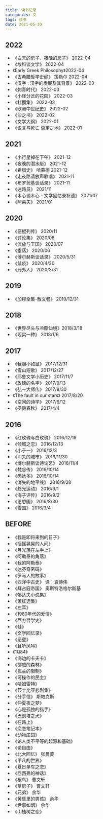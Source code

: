 ```yaml
---
title: 读书记录
categories: 文
tags: 读书
date: 2021-05-30
---
```


## 2022

- 《白天的房子，夜晚的房子》 2022-04
- 《埃科谈文学》 2022-04
- 《Early Greek Philosophy》2022-04
- 《古希腊哲学史纲》 策勒尔 2022-04
- 《汉字 : 汉字的发展及其背景》  2022-03
- 《刺青时代》  2022-03
- 《小径分岔的花园》    2022-03
- 《杜撰集》    2022-03
- 《欧洲中世纪史》 2022-02
- 《沙之书》 2022-02
- 《文学大纲》 2022-01
- 《语言与死亡 否定之地》 2022-01

## 2021

- 《小行星掉在下午》    2021-12
- 《夜晚的潜水艇》      2021-12
- 《希腊史》 哈蒙德     2021-12
- 《走夜路请放声歌唱》  2021-11
- 《布罗茨基谈话录》    2021-11
- 《迷路员》     2021/11
- 《木心谈木心 - 文学回忆录补遗》   2021/07
- 《阿莱夫》     2021/01
   
## 2020

- 《恶棍列传》     2020/11
- 《讨论集》          2020/08
- 《流放与王国》     2020/07
- 《堕落》          2020/06
- 《博尔赫斯谈话录》  2020/5/31
- 《鼠疫》                  2020/4/30
- 《局外人》          2020/3/31

## 2019

- 《加缪全集-散文卷》 2019/12/31

## 2018

- 《世界尽头与冷酷仙境》2018/3/18
- 《现实一种》                2018/1/6

## 2017

- 《我胆小如鼠》            2017/12/31
- 《雪山短歌》                2017/12/27
- 《耶鲁文学小历史》      2017/11/7
- 《玫瑰的名字》            2017/9/13
- 《弘一大师传》            2017/8/30
- 《The fault in our stars》 2017/8/20
- 《空间的诗学》            2017/6/12
- 《圣殿春秋》               2017/4/4

## 2016

- 《红玫瑰与白玫瑰》     2016/12/19
- 《倾城之恋》                2016/12/13
- 《小于一》                    2016/12/3
- 《消失的城市》             2016/11/30
- 《博尔赫斯谈诗论艺》  2016/11/4
- 《梵谷传》                    2016/10/14
- 《悉达多》                    2016/10/14
- 《消失的地平线》        2016/9/28
- 《趋光运动》               2016/9/1
- 《海子评传》               2016/9/2
- 《思想国》                   2016/8/30
- 《雪国》                      2016/3/4
 
## BEFORE

- 《我是即将来到的日子》
- 《摇摇晃晃的人间》
- 《月光落在左手上》
- 《阿勒泰的角落》
- 《我的阿勒泰》
- 《达芬奇密码》
- 《罗马人的故事》
- 《西洋中古史》     译：袁傅伟
- 《拜占庭帝国》     奥斯特洛格尔斯基
- 《郁达夫小说集》
- 《萧红选集》
- 《左耳》
- 《1980年代的爱情》
- 《西方哲学史》
- 《蛙》
- 《文学回忆录》
- 《恶童》
- 《且听风吟》
- 《1Q84》
- 《海边的卡夫卡》
- 《挪威的森林》
- 《民主的限制》
- 《可操作的民主》
- 《哈姆雷特》
- 《莎士比亚悲剧集》
- 《分手信》     斯帕克斯
- 《仲夏夜之梦》
- 《心是孤独的猎手》
- 《巴别塔之犬》
- 《在路上》
- 《恋恋笔记本》
- 《动物庄园》
- 《论人类不平等的起源和基础》
- 《论自由》
- 《北大回忆》     张曼菱
- 《平凡的世界》
- 《夏日单车之恋》
- 《西西弗的神话》
- 《根鸟》     曹文轩
- 《草房子》     曹文轩
- 《兄弟》     余华
- 《黄昏里的男孩》     余华
- 《世事如烟》     余华
- 《山楂树之恋》